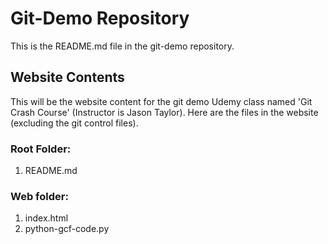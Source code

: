 # Git-Demo Repository

This is the README.md file in the git-demo repository.

## Website Contents

This will be the website content for the git demo Udemy class named 'Git Crash Course' (Instructor is Jason Taylor).  Here are the files in the website (excluding the git control files).

### Root Folder:
1.  README.md

### Web folder:
1.  index.html
2.  python-gcf-code.py
